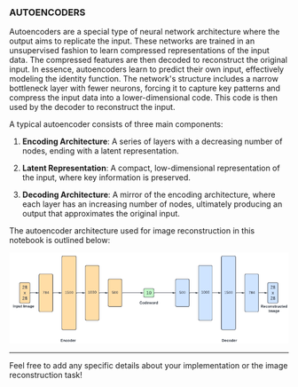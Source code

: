 ### AUTOENCODERS

Autoencoders are a special type of neural network architecture where the output aims to replicate the input. These networks are trained in an unsupervised fashion to learn compressed representations of the input data. The compressed features are then decoded to reconstruct the original input. In essence, autoencoders learn to predict their own input, effectively modeling the identity function. The network's structure includes a narrow bottleneck layer with fewer neurons, forcing it to capture key patterns and compress the input data into a lower-dimensional code. This code is then used by the decoder to reconstruct the input.

A typical autoencoder consists of three main components:

1. **Encoding Architecture**: A series of layers with a decreasing number of nodes, ending with a latent representation.

2. **Latent Representation**: A compact, low-dimensional representation of the input, where key information is preserved.

3. **Decoding Architecture**: A mirror of the encoding architecture, where each layer has an increasing number of nodes, ultimately producing an output that approximates the original input.

The autoencoder architecture used for image reconstruction in this notebook is outlined below:

![alt text](<images/AE Network Diagram.png>)

--------------------------------------------------------------------------------------------------------------------------------
Feel free to add any specific details about your implementation or the image reconstruction task!
